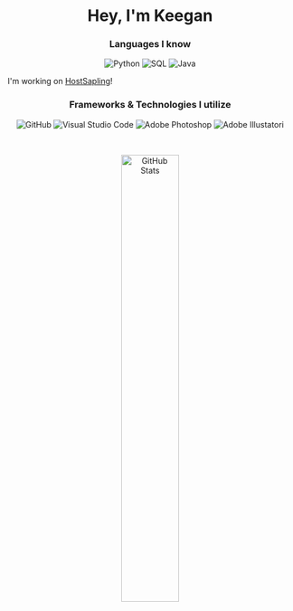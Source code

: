 <h1 align="center">Hey, I'm Keegan<br></h1>

<h3 align="center">Languages I know<br></h3>

<p align="center">
  <img alt="Python" src="https://img.shields.io/badge/-Python-23272A?style=flat&logo=python">
  <img alt="SQL" src="https://img.shields.io/badge/-SQL-23272A?style=flat&logo=postgresql">
  <img alt="Java" src="https://img.shields.io/badge/-Java-141414?style=flat&logo=java">
</p>

   I'm working on <a href = "https://hostsapling.net">HostSapling</a>!

<h3 align="center">Frameworks & Technologies I utilize<br></h3>

<p align="center">
  <img alt="GitHub" src="https://img.shields.io/badge/-GitHub-23272A?style=flat&logo=github">
  <img alt="Visual Studio Code" src="https://img.shields.io/badge/-Visual Studio Code-23272A?style=flat&logo=visual-studio-code">
  <img alt="Adobe Photoshop" src="https://img.shields.io/badge/-Adobe Photoshop-23272A?style=flat&logo=adobe-photoshop">
  <img alt="Adobe Illustator" src="https://img.shields.io/badge/-Adobe Illustrator-23272A?style=flat&logo=adobe-illustrator">i
</p><br>

<p align="center">
      <img width="45%" alt="GitHub Stats" src="https://github-readme-stats.vercel.app/api?username=mcurranseijo&show_icons=true&hide_border=true&line_height=25&title_color=6da860&icon_color=6da860&show_owner=true">
</p>

